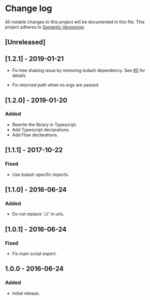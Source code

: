 # Change log

All notable changes to this project will be documented in this file.
This project adheres to [Semantic Versioning](http://semver.org/).

## [Unreleased]

## [1.2.1] - 2019-01-21

- Fix tree shaking issue by removing lodash dependency.
  See [#5](https://github.com/cr0cK/superpathjoin/pull/5) for details.

- Fix returned path when no args are passed.

## [1.2.0] - 2019-01-20

### Added

- Rewrite the library in Typescript.
- Add Typescript declarations.
- Add Flow declarations.

## [1.1.1] - 2017-10-22

### Fixed

- Use lodash specific imports.

## [1.1.0] - 2016-06-24

### Added

- Do not replace '://' in urls.

## [1.0.1] - 2016-06-24

### Fixed

- Fix main script export.

## 1.0.0 - 2016-06-24

### Added

- Initial release.
